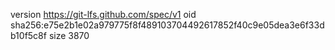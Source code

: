 version https://git-lfs.github.com/spec/v1
oid sha256:e75e2b1e02a979775f8f489103704492617852f40c9e05dea3e6f33db10f5c8f
size 3870

